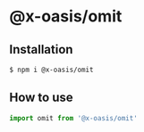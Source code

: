 # @x-oasis/omit

## Installation

```bash
$ npm i @x-oasis/omit
```

## How to use

```typescript
import omit from '@x-oasis/omit'
```